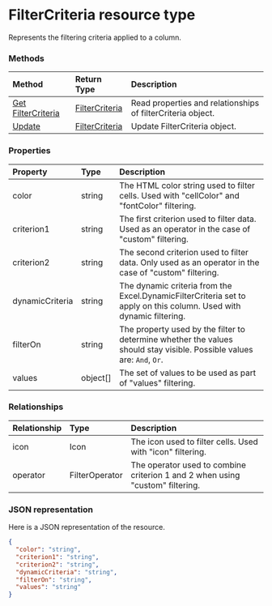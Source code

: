 # FilterCriteria resource type

Represents the filtering criteria applied to a column.


### Methods

| Method		   | Return Type	|Description|
|:---------------|:--------|:----------|
|[Get FilterCriteria](../api/filtercriteria_get.md) | [FilterCriteria](filtercriteria.md) |Read properties and relationships of filterCriteria object.|
|[Update](../api/filtercriteria_update.md) | [FilterCriteria](filtercriteria.md)	|Update FilterCriteria object. |

### Properties
| Property	   | Type	|Description|
|:---------------|:--------|:----------|
|color|string|The HTML color string used to filter cells. Used with "cellColor" and "fontColor" filtering.|
|criterion1|string|The first criterion used to filter data. Used as an operator in the case of "custom" filtering.|
|criterion2|string|The second criterion used to filter data. Only used as an operator in the case of "custom" filtering.|
|dynamicCriteria|string|The dynamic criteria from the Excel.DynamicFilterCriteria set to apply on this column. Used with dynamic filtering.|
|filterOn|string|The property used by the filter to determine whether the values should stay visible. Possible values are: `And`, `Or`.|
|values|object[]|The set of values to be used as part of "values" filtering.|

### Relationships
| Relationship | Type	|Description|
|:---------------|:--------|:----------|
|icon|Icon|The icon used to filter cells. Used with "icon" filtering.|
|operator|FilterOperator|The operator used to combine criterion 1 and 2 when using "custom" filtering.|

### JSON representation

Here is a JSON representation of the resource.

<!-- {
  "blockType": "resource",
  "optionalProperties": [

  ],
  "@odata.type": "microsoft.graph.filterCriteria"
}-->

```json
{
  "color": "string",
  "criterion1": "string",
  "criterion2": "string",
  "dynamicCriteria": "string",
  "filterOn": "string",
  "values": "string"
}

```